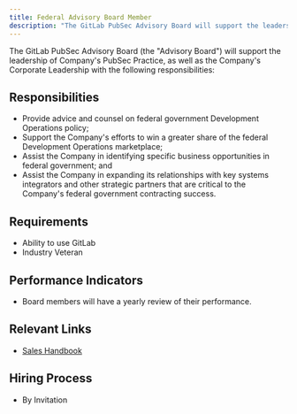 ```yaml
---
title: Federal Advisory Board Member
description: "The GitLab PubSec Advisory Board will support the leadership of Company's PubSec Practice, as well as the Company's Corporate Leadership."
---
```


The GitLab PubSec Advisory Board (the "Advisory Board") will support the leadership of Company's PubSec Practice, as well as the Company's Corporate Leadership with the following responsibilities:

## Responsibilities

- Provide advice and counsel on federal government Development Operations policy;
- Support the Company's efforts to win a greater share of the federal Development Operations marketplace;
- Assist the Company in identifying specific business opportunities in federal government; and
- Assist the Company in expanding its relationships with key systems integrators and other strategic partners that are critical to the Company's federal government contracting success.

## Requirements

- Ability to use GitLab
- Industry Veteran

## Performance Indicators

- Board members will have a yearly review of their performance.

## Relevant Links

- [Sales Handbook](/handbook/sales/public-sector/)

## Hiring Process

- By Invitation
